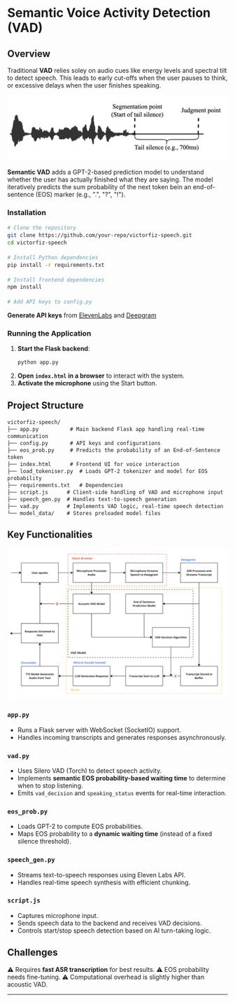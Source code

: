 # Semantic Voice Activity Detection (VAD)

## Overview
Traditional **VAD** relies soley on audio cues like energy levels and spectral tilt to detect speech. This leads to early cut-offs when the user pauses to think, or excessive delays when the user finishes speaking. 

<div align="center">
  <img src="Traditional%20VAD%20with%20tail-silence.png" alt="Alt Text" width="550">
</div>

**Semantic VAD** adds a GPT-2-based prediction model to understand whether the user has actually finished what they are saying. The model iteratively predicts the sum probability of the next token bein an end-of-sentence (EOS) marker (e.g., ".", "?", "!").


### Installation
```sh
# Clone the repository
git clone https://github.com/your-repo/victorfiz-speech.git
cd victorfiz-speech

# Install Python dependencies
pip install -r requirements.txt

# Install frontend dependencies 
npm install

# Add API keys to config.py
```
**Generate API keys** from [ElevenLabs](https://elevenlabs.io/app/settings/api-keys) and [Deepgram](https://developers.deepgram.com/docs/create-additional-api-keys)

### Running the Application
1. **Start the Flask backend**:
   ```sh
   python app.py
   ```
2. **Open `index.html` in a browser** to interact with the system.
3. **Activate the microphone** using the Start button.

## Project Structure
```plaintext
victorfiz-speech/
├── app.py          # Main backend Flask app handling real-time communication
├── config.py       # API keys and configurations
├── eos_prob.py     # Predicts the probability of an End-of-Sentence token
├── index.html      # Frontend UI for voice interaction
├── load_tokeniser.py  # Loads GPT-2 tokenizer and model for EOS probability
├── requirements.txt   # Dependencies
├── script.js      # Client-side handling of VAD and microphone input
├── speech_gen.py  # Handles text-to-speech generation
├── vad.py         # Implements VAD logic, real-time speech detection
└── model_data/    # Stores preloaded model files
```

## Key Functionalities

<div align="center">
  <img src="Semantic%20VAD%20Speech-to-Speech%20Model.png" alt="Semantic VAD Speech-to-Speech Model" width="1000">
</div>

### `app.py`
- Runs a Flask server with WebSocket (SocketIO) support.
- Handles incoming transcripts and generates responses asynchronously.

### `vad.py`
- Uses Silero VAD (Torch) to detect speech activity.
- Implements **semantic EOS probability-based waiting time** to determine when to stop listening.
- Emits `vad_decision` and `speaking_status` events for real-time interaction.

### `eos_prob.py`
- Loads GPT-2 to compute EOS probabilities.
- Maps EOS probability to a **dynamic waiting time** (instead of a fixed silence threshold).

### `speech_gen.py`
- Streams text-to-speech responses using Eleven Labs API.
- Handles real-time speech synthesis with efficient chunking.

### `script.js`
- Captures microphone input.
- Sends speech data to the backend and receives VAD decisions.
- Controls start/stop speech detection based on AI turn-taking logic.

## Challenges
⚠ Requires **fast ASR transcription** for best results.
⚠ EOS probability needs fine-tuning.
⚠ Computational overhead is slightly higher than acoustic VAD.

---

